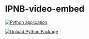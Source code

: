 # IPNB-video-embed

[![Python application](https://github.com/avsk80/IPNB-video-embed/actions/workflows/ci.yml/badge.svg)](https://github.com/avsk80/IPNB-video-embed/actions/workflows/ci.yml)

[![Upload Python Package](https://github.com/avsk80/IPNB-video-embed/actions/workflows/python-publish.yml/badge.svg)](https://github.com/avsk80/IPNB-video-embed/actions/workflows/python-publish.yml)
